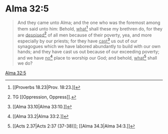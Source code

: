 # Alma 32:5

> And they came unto Alma; and the one who was the foremost among them said unto him: Behold, <u>what</u>[^a] shall these my brethren do, for they are <u>despised</u>[^b] of all men because of their poverty, yea, and more especially by our priests; for they have <u>cast</u>[^c] us out of our synagogues which we have labored abundantly to build with our own hands; and they have cast us out because of our exceeding poverty; and we have <u>no</u>[^d] place to worship our God; and behold, <u>what</u>[^e] shall we do?

[Alma 32:5](https://www.churchofjesuschrist.org/study/scriptures/bofm/alma/32?lang=eng&id=p5#p5)


[^a]: [[Proverbs 18.23|Prov. 18:23.]]
[^b]: TG [[Oppression, Oppress]].
[^c]: [[Alma 33.10|Alma 33:10.]]
[^d]: [[Alma 33.2|Alma 33:2.]]
[^e]: [[Acts 2.37|Acts 2:37 (37-38)]]; [[Alma 34.3|Alma 34:3.]]
